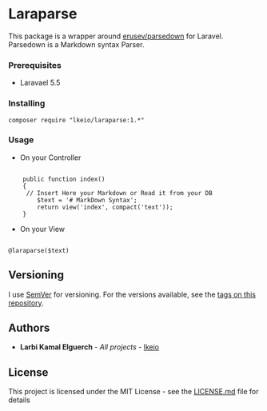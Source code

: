 # Laraparse

This package is a wrapper around [erusev/parsedown](https://github.com/erusev/parsedown) for Laravel.
Parsedown is a Markdown syntax Parser.

### Prerequisites
* Laravael 5.5

### Installing

```
composer require "lkeio/laraparse:1.*"
```

### Usage

- On your Controller 

```

    public function index()
    {
     // Insert Here your Markdown or Read it from your DB
        $text = '# MarkDown Syntax';
        return view('index', compact('text'));
    }

```
- On your View 

```

@laraparse($text)

```

## Versioning

I use [SemVer](http://semver.org/) for versioning. For the versions available, see the [tags on this repository](https://github.com/lkeio/Laraparse/tags). 

## Authors

* **Larbi Kamal Elguerch** - *All projects* - [lkeio](https://github.com/lkeio)

## License

This project is licensed under the MIT License - see the [LICENSE.md](LICENSE.md) file for details

